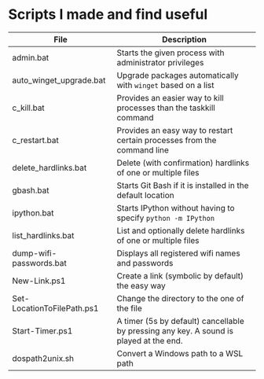 # Scripts I made and find useful

File						| Description
----------------------------|------------
admin.bat					| Starts the given process with administrator privileges
auto_winget_upgrade.bat		| Upgrade packages automatically with `winget` based on a list
c_kill.bat					| Provides an easier way to kill processes than the taskkill command
c_restart.bat				| Provides an easy way to restart certain processes from the command line
delete_hardlinks.bat		| Delete (with confirmation) hardlinks of one or multiple files
gbash.bat					| Starts Git Bash if it is installed in the default location
ipython.bat					| Starts IPython without having to specify `python -m IPython`
list_hardlinks.bat			| List and optionally delete hardlinks of one or multiple files
dump-wifi-passwords.bat		| Displays all registered wifi names and passwords
New-Link.ps1				| Create a link (symbolic by default) the easy way
Set-LocationToFilePath.ps1	| Change the directory to the one of the file
Start-Timer.ps1				| A timer (5s by default) cancellable by pressing any key. A sound is played at the end.
dospath2unix.sh				| Convert a Windows path to a WSL path